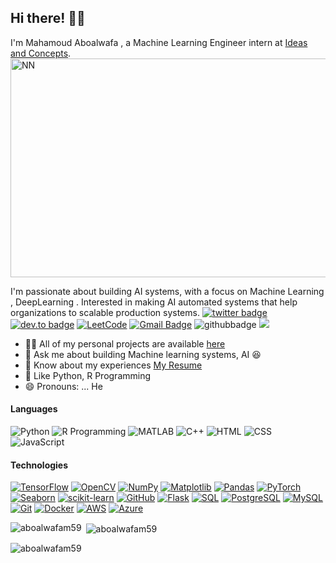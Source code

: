 ## Hi there! 👋🏻

I'm Mahamoud Aboalwafa , a Machine Learning Engineer intern at [Ideas and Concepts](https://www.linkedin.com/in/ideas-and-concepts-92b98b304/). 
<img align="center" alt="NN" width="1000" height="350" src="https://i.pinimg.com/originals/b5/d3/69/b5d3692a872936d05a3d770e5327c6ec.gif">

I'm passionate about building AI systems, with a focus on Machine Learning , DeepLearning . Interested in making AI automated systems that help organizations to scalable production systems.
[![twitter badge](https://img.shields.io/badge/-@MahmoudAboalwa6-%231FA1F1?style=flat&logo=twitter&logoColor=white)](https://twitter.com/MahmoudAboalwa6/)
[![dev.to badge](https://img.shields.io/badge/-aboalwafa-%230177B5?style=flat&logo=linkedin)](https://www.linkedin.com/in/aboalwafa-m59/)
[![LeetCode](https://img.shields.io/badge/-LeetCode-02569B?style=flat&logo=leetCode&link=https://leetcode.com/aboalwafam59)](https://leetcode.com/aboalwafam59)
[![Gmail Badge](https://img.shields.io/badge/-Gmail-c14438?style=flat-square&logo=Gmail&logoColor=white&link=mailto:aboalwafam59@gmail.com)](mailto:contact@aboalwafa.me)
![githubbadge](https://img.shields.io/github/followers/aboalwafam59?style=social)
![](https://komarev.com/ghpvc/?username=aboalwafam59&color=brightgreen&style=flat)


- 👨‍💻 All of my personal projects are available [here](https://github.com/aboalwafam59?tab=repositories)
- 💬 Ask me about building Machine learning systems, AI  :laughing:
- 📄 Know about my experiences [My Resume](https://drive.google.com/file/d/1KiDdQr2CwMNOWEDq8lvfIpi2KZ44MIkI/view?usp=drive_link)
- 💜 Like Python, R Programming
- 😄 Pronouns: ... He

#### Languages

![Python](https://img.shields.io/badge/-Python-fff?logo=python&logoColor=306998)
![R Programming](https://img.shields.io/badge/-R-276DC3?style=flat&logo=R&logoColor=white)
![MATLAB](https://img.shields.io/badge/-MATLAB-0076A8?style=flat&logo=MathWorks&logoColor=white)
![C++](https://img.shields.io/badge/-C++-00599C?style=flat&logo=c%2B%2B&logoColor=white)
![HTML](https://img.shields.io/badge/-HTML-E34F26?style=flat&logo=html5&logoColor=white)
![CSS](https://img.shields.io/badge/-CSS-1572B6?style=flat&logo=css3&logoColor=white)
![JavaScript](https://img.shields.io/badge/-JavaScript-F7DF1E?style=flat&logo=javascript&logoColor=black)

#### Technologies
[![TensorFlow](https://img.shields.io/badge/-TensorFlow-fff?style=flat&logo=tensorflow)](https://www.tensorflow.org/)
[![OpenCV](https://img.shields.io/badge/-OpenCV-fff?style=flat&logo=opencv&logoColor=5C3EE8)](https://opencv.org/)
[![NumPy](https://img.shields.io/badge/-NumPy-fff?style=flat&logo=numpy&logoColor=013243)](https://numpy.org/)
[![Matplotlib](https://img.shields.io/badge/-Matplotlib-fff?style=flat&logo=matplotlib&logoColor=FF7F0E)](https://matplotlib.org/)
[![Pandas](https://img.shields.io/badge/-Pandas-fff?style=flat&logo=pandas&logoColor=150458)](https://pandas.pydata.org/)
[![PyTorch](https://img.shields.io/badge/-PyTorch-fff?style=flat&logo=pytorch&logoColor=EE4C2C)](https://pytorch.org/)
[![Seaborn](https://img.shields.io/badge/-Seaborn-fff?style=flat&logo=seaborn&logoColor=377ECA)](https://seaborn.pydata.org/)
[![scikit-learn](https://img.shields.io/badge/-scikit--learn-fff?style=flat&logo=scikit-learn&logoColor=F7931E)](https://scikit-learn.org/)
[![GitHub](https://img.shields.io/badge/-GitHub-fff?style=flat&logo=github&logoColor=181717)](https://github.com/)
[![Flask](https://img.shields.io/badge/-Flask-fff?style=flat&logo=flask&logoColor=000)](https://flask.palletsprojects.com/)
[![SQL](https://img.shields.io/badge/-SQL-fff?style=flat&logo=example&logoColor=003B57)](https://example.com/)
[![PostgreSQL](https://img.shields.io/badge/-PostgreSQL-fff?style=flat&logo=postgresql&logoColor=336791)](https://www.postgresql.org/)
[![MySQL](https://img.shields.io/badge/-MySQL-fff?style=flat&logo=mysql&logoColor=4479A1)](https://www.mysql.com/)
[![Git](https://img.shields.io/badge/-Git-fff?style=flat&logo=git&logoColor=F05032)](https://git-scm.com/)
[![Docker](https://img.shields.io/badge/-Docker-fff?style=flat&logo=docker&logoColor=2496ED)](https://www.docker.com/)
[![AWS](https://img.shields.io/badge/-AWS-fff?style=flat&logo=amazon-aws&logoColor=232F3E)](https://aws.amazon.com/)
[![Azure](https://img.shields.io/badge/-Azure-fff?style=flat&logo=microsoft-azure&logoColor=0078D4)](https://azure.microsoft.com/)


<p><img align="left" src="https://github-readme-stats.vercel.app/api/top-langs?username=aboalwafam59&show_icons=true&locale=en&layout=compact" alt="aboalwafam59" /></p>

<p>&nbsp;<img align="center" src="https://github-readme-stats.vercel.app/api?username=aboalwafam59&show_icons=true&locale=en" alt="aboalwafam59" /></p>

<p><img align="center" src="https://github-readme-streak-stats.herokuapp.com/?user=aboalwafam59&" alt="aboalwafam59" /></p>
